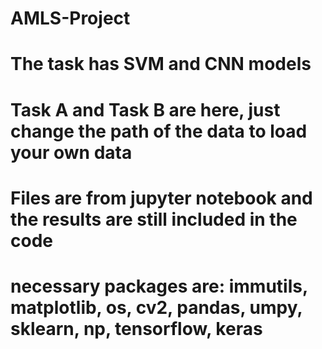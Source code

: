 # AMLS-Project
# The task has SVM and CNN models 
# Task A and Task B are here, just change the path of the data to load your own data
# Files are from jupyter notebook and the results are still included in the code
# necessary packages are: immutils, matplotlib, os, cv2, pandas, umpy, sklearn, np, tensorflow, keras
